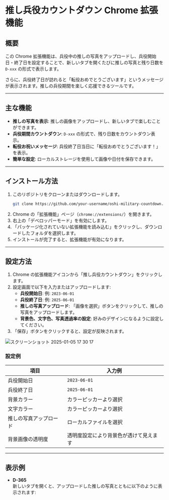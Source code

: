 # 推し兵役カウントダウン Chrome 拡張機能

## 概要

この Chrome 拡張機能は、兵役中の推しの写真をアップロードし、兵役開始日・終了日を設定することで、新しいタブを開くたびに推しの写真と残り日数を `D-xxx` の形式で表示します。

さらに、兵役終了日が訪れると「転役おめでとうございます」というメッセージが表示されます。推しの兵役期間を楽しく応援できるツールです。

---

## 主な機能

- **推しの写真を表示**: 推しの画像をアップロードし、新しいタブで楽しむことができます。
- **兵役期間カウントダウン**: `D-xxx` の形式で、残り日数をカウントダウン表示。
- **転役お祝いメッセージ**: 兵役終了日当日に「転役おめでとうございます！」を表示。
- **簡単な設定**: ローカルストレージを使用して画像や日付を保存できます。

---

## インストール方法

1. このリポジトリをクローンまたはダウンロードします。
    ```bash
    git clone https://github.com/your-username/oshi-military-countdown.git
    ```
2. Chrome の「拡張機能」ページ（`chrome://extensions/`）を開きます。
3. 右上の「デベロッパーモード」を有効にします。
4. 「パッケージ化されていない拡張機能を読み込む」をクリックし、ダウンロードしたフォルダを選択します。
5. インストールが完了すると、拡張機能が有効になります。

---

## 設定方法

1. Chrome の拡張機能アイコンから「推し兵役カウントダウン」をクリックします。
2. 設定画面で以下を入力またはアップロードします:
   - **兵役開始日**: 例: `2023-06-01`
   - **兵役終了日**: 例: `2025-06-01`
   - **推しの写真アップロード**: 「画像を選択」ボタンをクリックして、推しの写真をアップロードします。
   - **背景色、文字色、写真透過率の設定**: 好みのデザインになるように設定してください。
3. 「保存」ボタンをクリックすると、設定が反映されます。

![スクリーンショット 2025-01-05 17 30 17](https://github.com/user-attachments/assets/515e6150-f365-4ea2-850f-b9775f24e3b8)

### 設定例

| 項目                 | 入力例                                             |
|----------------------|---------------------------------------------------|
| 兵役開始日            | `2023-06-01`                                     |
| 兵役終了日            | `2025-06-01`                                     |
| 背景カラー            | カラーピッカーより選択                               |
| 文字カラー            | カラーピッカーより選択                               |
| 推しの写真アップロード | ローカルファイルを選択                            |
| 背景画像の透明度           | 透明度設定により背景色が透けて見えます                            |


---

## 表示例

- **D-365**  
  新しいタブを開くと、アップロードした推しの写真とともに以下のように表示されます:
